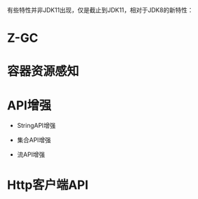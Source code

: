 有些特性并非JDK11出现，仅是截止到JDK11，相对于JDK8的新特性：

# Z-GC



# 容器资源感知





# API增强

- StringAPI增强

- 集合API增强

- 流API增强



# Http客户端API


















